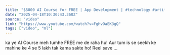 ```yaml
---
title: "$5000 AI Course for FREE | App Development | #technology #artificialintelligence #education #AI"
date: "2025-04-18T10:30:43.360Z"
source: "video"
link: "https://www.youtube.com/watch?v=FgHvOaEK3gQ"
tags: ["video", "ml"]
---
```


ka ye AI Course meh tumhe FREE me de raha hu! Aur tum is se seekh ke mahine ke 4 se 5 lakh tak kama sakte ho! Reel save ...
